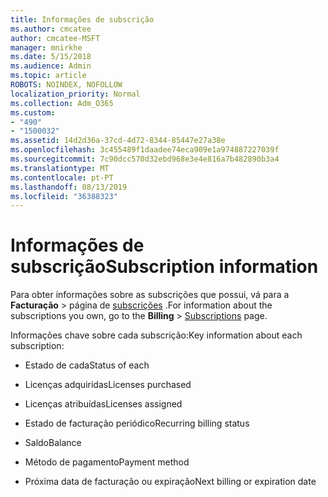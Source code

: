 ```yaml
---
title: Informações de subscrição
ms.author: cmcatee
author: cmcatee-MSFT
manager: mnirkhe
ms.date: 5/15/2018
ms.audience: Admin
ms.topic: article
ROBOTS: NOINDEX, NOFOLLOW
localization_priority: Normal
ms.collection: Adm_O365
ms.custom:
- "490"
- "1500032"
ms.assetid: 14d2d36a-37cd-4d72-8344-85447e27a38e
ms.openlocfilehash: 3c455489f1daadee74eca909e1a974887227039f
ms.sourcegitcommit: 7c90dcc570d32ebd968e3e4e816a7b482890b3a4
ms.translationtype: MT
ms.contentlocale: pt-PT
ms.lasthandoff: 08/13/2019
ms.locfileid: "36388323"
---
```

# <a name="subscription-information"></a><span data-ttu-id="454d0-102">Informações de subscrição</span><span class="sxs-lookup"><span data-stu-id="454d0-102">Subscription information</span></span>

<span data-ttu-id="454d0-103">Para obter informações sobre as subscrições que possui, vá para a **Facturação** \> página de [subscrições](https://go.microsoft.com/fwlink/p/?linkid=842054) .</span><span class="sxs-lookup"><span data-stu-id="454d0-103">For information about the subscriptions you own, go to the **Billing** \> [Subscriptions](https://go.microsoft.com/fwlink/p/?linkid=842054) page.</span></span>
  
<span data-ttu-id="454d0-104">Informações chave sobre cada subscrição:</span><span class="sxs-lookup"><span data-stu-id="454d0-104">Key information about each subscription:</span></span>
  
- <span data-ttu-id="454d0-105">Estado de cada</span><span class="sxs-lookup"><span data-stu-id="454d0-105">Status of each</span></span>

- <span data-ttu-id="454d0-106">Licenças adquiridas</span><span class="sxs-lookup"><span data-stu-id="454d0-106">Licenses purchased</span></span>

- <span data-ttu-id="454d0-107">Licenças atribuídas</span><span class="sxs-lookup"><span data-stu-id="454d0-107">Licenses assigned</span></span>

- <span data-ttu-id="454d0-108">Estado de facturação periódico</span><span class="sxs-lookup"><span data-stu-id="454d0-108">Recurring billing status</span></span>

- <span data-ttu-id="454d0-109">Saldo</span><span class="sxs-lookup"><span data-stu-id="454d0-109">Balance</span></span>

- <span data-ttu-id="454d0-110">Método de pagamento</span><span class="sxs-lookup"><span data-stu-id="454d0-110">Payment method</span></span>

- <span data-ttu-id="454d0-111">Próxima data de facturação ou expiração</span><span class="sxs-lookup"><span data-stu-id="454d0-111">Next billing or expiration date</span></span>